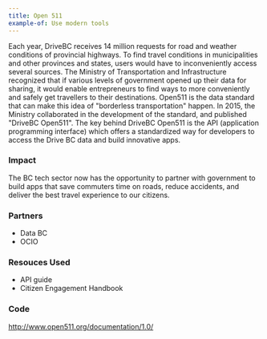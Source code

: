 ```yaml
---
title: Open 511
example-of: Use modern tools
---
```


Each year, DriveBC receives 14 million requests for road and weather conditions of provincial highways. To find travel conditions in municipalities and other provinces and states, users would have to inconveniently access several sources. The Ministry of Transportation and Infrastructure recognized that if various levels of government opened up their data for sharing, it would enable entrepreneurs to find ways to more conveniently and safely get travellers to their destinations. Open511 is the data standard that can make this idea of "borderless transportation" happen. In 2015, the Ministry collaborated in the development of the standard, and published "DriveBC Open511". The key behind DriveBC Open511 is the API (application programming interface) which offers a standardized way for developers to access the Drive BC data and build innovative apps.

### Impact

The BC tech sector now has the opportunity to partner with government to build apps that save commuters time on roads, reduce accidents, and deliver the best travel experience to our citizens.

### Partners

* Data BC
* OCIO

### Resouces Used

* API guide
* Citizen Engagement Handbook

### Code

<http://www.open511.org/documentation/1.0/>
